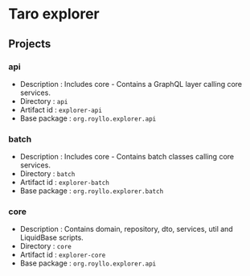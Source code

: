 # Taro explorer

## Projects

### api

- Description : Includes core - Contains a GraphQL layer calling core services.
- Directory : `api`
- Artifact id : `explorer-api`
- Base package : `org.royllo.explorer.api`

### batch

- Description : Includes core - Contains batch classes calling core services.
- Directory : `batch`
- Artifact id : `explorer-batch`
- Base package : `org.royllo.explorer.batch`

### core

- Description : Contains domain, repository, dto, services, util and LiquidBase scripts.
- Directory : `core`
- Artifact id : `explorer-core`
- Base package : `org.royllo.explorer.api`